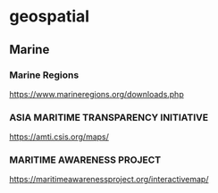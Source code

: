 # geospatial

## Marine

### Marine Regions
https://www.marineregions.org/downloads.php

### ASIA MARITIME TRANSPARENCY INITIATIVE
https://amti.csis.org/maps/

### MARITIME AWARENESS PROJECT
https://maritimeawarenessproject.org/interactivemap/
